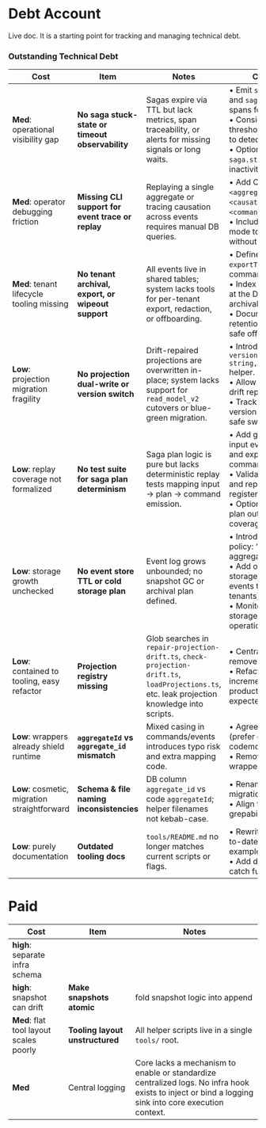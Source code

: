 # Debt Account

Live doc. It is a starting point for tracking and managing technical debt.

### Outstanding Technical Debt

| Cost                                                | Item                                         | Notes                                                                                                                                          | Considerations                                                                                                                                                                                                                    |
|-----------------------------------------------------|----------------------------------------------|------------------------------------------------------------------------------------------------------------------------------------------------|-----------------------------------------------------------------------------------------------------------------------------------------------------------------------------------------------------------------------------------|
| **Med**: operational visibility gap                 | **No saga stuck-state or timeout observability**   | Sagas expire via TTL but lack metrics, span traceability, or alerts for missing signals or long waits.                                        | • Emit `saga.plan.waiting` and `saga.plan.failed` spans for key transitions.<br>• Consider timeout thresholds per signal type to detect dead workflows.<br>• Optionally emit a `saga.stuck` event after inactivity threshold.     |
| **Med**: operator debugging friction                | **Missing CLI support for event trace or replay**  | Replaying a single aggregate or tracing causation across events requires manual DB queries.                                                   | • Add CLI tooling for: `replay <aggregateId>`, `trace <causationId>`, `simulate <command>`.<br>• Include optional `--dry-run` mode to inspect state without mutation.                                                             |
| **Med**: tenant lifecycle tooling missing           | **No tenant archival, export, or wipeout support** | All events live in shared tables; system lacks tools for per-tenant export, redaction, or offboarding.                                        | • Define a `dropTenant()` and `exportTenant()` CLI command.<br>• Index events by `tenant_id` at the DB level for efficient archival or replay.<br>• Document GDPR/data-retention strategies and safe offboarding steps.           |
| **Low**: projection migration fragility             | **No projection dual-write or version switch**     | Drift-repaired projections are overwritten in-place; system lacks support for `read_model_v2` cutovers or blue-green migration.               | • Introduce optional `versionedProjection(table: string, version: number)` helper.<br>• Allow dual-write during drift repair.<br>• Track active read model version per consumer for safe switchover.                              |
| **Low**: replay coverage not formalized             | **No test suite for saga plan determinism**        | Saga plan logic is pure but lacks deterministic replay tests mapping input → plan → command emission.                                        | • Add golden test files for input events/commands and expected emitted commands.<br>• Validate plan determinism and replay-safety across all registered sagas.<br>• Optionally snapshot test plan output for regression coverage. |
| **Low**: storage growth unchecked                   | **No event store TTL or cold storage plan**        | Event log grows unbounded; no snapshot GC or archival plan defined.                                                                          | • Introduce snapshot GC policy: “keep last 3 per aggregate”.<br>• Add optional cold-storage export (e.g., write events to S3 for frozen tenants).<br>• Monitor row count and storage pressure as part of operational dashboard.   |
| **Low**: contained to tooling, easy refactor        | **Projection registry missing**              | Glob searches in `repair-projection-drift.ts`, `check-projection-drift.ts`, `loadProjections.ts`, etc. leak projection knowledge into scripts. | • Central registry would remove brittle globbing.<br>• Refactor scripts incrementally; no production downtime expected.                                                                                                           |
| **Low**: wrappers already shield runtime            | **`aggregateId` vs `aggregate_id` mismatch** | Mixed casing in commands/events introduces typo risk and extra mapping code.                                                                   | • Agree on single casing (prefer camelCase) and run codemod.<br>• Remove translation wrappers once cleaned.                                                                                                                       |
| **Low**: cosmetic, migration straightforward        | **Schema & file naming inconsistencies**     | DB column `aggregate_id` vs code `aggregateId`; helper filenames not kebab-case.                                                               | • Rename column via online migration; update queries.<br>• Align filenames for grepability and convention.                                                                                                                        |
| **Low**: purely documentation                       | **Outdated tooling docs**                    | `tools/README.md` no longer matches current scripts or flags.                                                                                  | • Rewrite README with up-to-date commands and examples.<br>• Add doc-lint step to CI to catch future drift.                                                                                                                       |

# Paid
| Cost                              | Item                      | Notes                          |
|-----------------------------------|---------------------------|--------------------------------|
| **high**: separate infra schema   |                           |                                |
| **high**: snapshot can drift      | **Make snapshots atomic** | fold snapshot logic into append|
| **Med**: flat tool layout scales poorly      | **Tooling layout unstructured**              | All helper scripts live in a single `tools/` root.                                                                                             | • Introduce domain-based or feature subfolders (e.g., `tools/migrations`, `tools/projections`).<br>• Add a README per folder to explain purpose and usage.<br>• Move gradually—start with least-used scripts to minimise merge conflicts.<br>• Enforce structure via CI lint to prevent regressions. |
| **Med** | Central logging | Core lacks a mechanism to enable or standardize centralized logs. No infra hook exists to inject or bind a logging sink into core execution context.     | * Add `bindLogger()` port exposed by infra and injected at runtime.* Standardize log shape across sagas, activities, and commands.<br>  * Enforce structured logs with request context and correlation IDs.                       |
